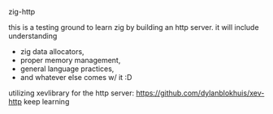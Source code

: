 zig-http

this is a testing ground to learn zig by building an http server. 
it will include understanding 
 - zig data allocators, 
 - proper memory management, 
 - general language practices,
 - and whatever else comes w/ it :D

utilizing xevlibrary for the http server: https://github.com/dylanblokhuis/xev-http
keep learning 



